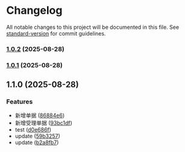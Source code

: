 # Changelog

All notable changes to this project will be documented in this file. See [standard-version](https://github.com/conventional-changelog/standard-version) for commit guidelines.

### [1.0.2](https://github.com/jdfcc/Reports/compare/v1.0.1...v1.0.2) (2025-08-28)

### [1.0.1](https://github.com/jdfcc/Reports/compare/v1.1.0...v1.0.1) (2025-08-28)

## 1.1.0 (2025-08-28)


### Features

* 新增单据 ([86884e6](https://github.com/jdfcc/Reports/commit/86884e624418b878674da5ea437c98b2592534b2))
* 新增受理单据 ([93bc1df](https://github.com/jdfcc/Reports/commit/93bc1df67915ae98309e56c5617064bc034caf91))
* test ([d0e686f](https://github.com/jdfcc/Reports/commit/d0e686fa8f81ff142a2f9d2db7c2165eaf926595))
* update ([59b3257](https://github.com/jdfcc/Reports/commit/59b3257e49959af9bbedd392a93e580284e3152b))
* update ([b2a8fb7](https://github.com/jdfcc/Reports/commit/b2a8fb777bfcfab948483345b741a3303bf5eabc))

